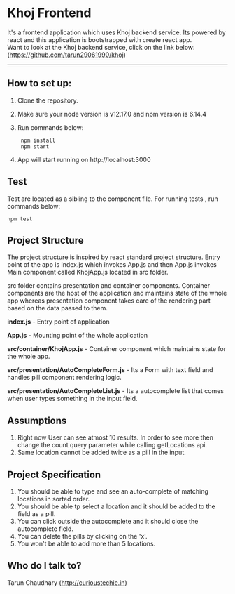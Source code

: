 # Khoj Frontend

It's a frontend application which uses Khoj backend service. Its powered by react and this application is bootstrapped with create react app.  
Want to look at the Khoj backend service, click on the link below:
(https://github.com/tarun29061990/khoj)

***

## How to set up:
1. Clone the repository.
2. Make sure your node version is v12.17.0 and npm version is 6.14.4
3. Run commands below:
        
        npm install
        npm start
4. App will start running on http://localhost:3000

## Test
Test are located as a sibling to the component file. For running tests , run commands below:

    npm test

## Project Structure
The project structure is inspired by react standard project structure. Entry point of the app is index.js which invokes App.js and then App.js invokes Main component called KhojApp.js located in src folder. 

src folder contains presentation and container components. Container components are the host of the application and maintains state of the whole app whereas presentation component takes care of the rendering part based on the data passed to them.

**index.js** - Entry point of application

**App.js** - Mounting point of the whole application

**src/container/KhojApp.js** - Container component which maintains state for the whole app.

**src/presentation/AutoCompleteForm.js** - Its a Form with text field and handles pill component rendering logic.

**src/presentation/AutoCompleteList.js** - Its a autocomplete list that comes when user types something in the input field.

## Assumptions
1. Right now User can see atmost 10 results. In order to see more then change the count query parameter while calling getLocations api.
2. Same location cannot be added twice as a pill in the input.

## Project Specification
1. You should be able to type and see an auto-complete of matching locations in sorted order.
2. You should be able tp select a location and it should be added to the field as a pill.
3. You can click outside the autocomplete and it should close the autocomplete field.
4. You can delete the pills by clicking on the 'x'.
5. You won't be able to add more than 5 locations.

## Who do I talk to? 
Tarun Chaudhary (http://curioustechie.in)